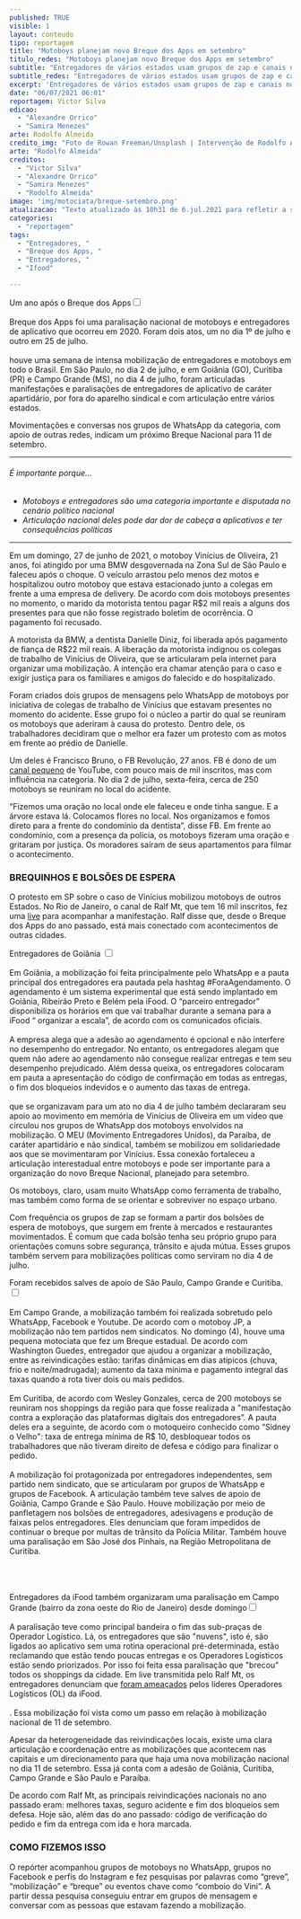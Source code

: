 ```yaml
---
published: TRUE
visible: 1
layout: conteudo
tipo: reportagem
title: "Motoboys planejam novo Breque dos Apps em setembro"
titulo_redes: "Motoboys planejam novo Breque dos Apps em setembro"
subtitle: "Entregadores de vários estados usam grupos de zap e canais no YouTube para articular nova paralisação nacional; mobilização pela morte de Vinícius Oliveira, motoqueiro de 21 anos, fortaleceu a articulação interestadual"
subtitle_redes: "Entregadores de vários estados usam grupos de zap e canais no YouTube para articular nova paralisação nacional; mobilização pela morte de Vinícius Oliveira, motoqueiro de 21 anos, fortaleceu a articulação interestadual"
excerpt: 'Entregadores de vários estados usam grupos de zap e canais no YouTube para articular nova paralisação nacional; mobilização pela morte de Vinícius Oliveira, motoqueiro de 21 anos, fortaleceu a articulação interestadual'
date: "06/07/2021 06:01"
reportagem: Victor Silva
edicao:
  - "Alexandre Orrico"
  - "Samira Menezes"
arte: Rodolfo Almeida
credito_img: "Foto de Rowan Freeman/Unsplash | Intervenção de Rodolfo Almeida"
arte: "Rodolfo Almeida"
creditos:
  - "Victor Silva"
  - "Alexandre Orrico"
  - "Samira Menezes"
  - "Rodolfo Almeida"
image: 'img/motociata/breque-setembro.png'
atualizacao: "Texto atualizado às 10h31 de 6.jul.2021 para refletir a seguinte correção: no penúltimo parágrafo do texto, substitui 'bloqueios sem acidente' por 'bloqueios sem defesa'."
categories:
  - "reportagem"
tags:
  - "Entregadores, "
  - "Breque dos Apps, "
  - "Entregadores, "
  - "Ifood"

---
```


Um ano após o Breque dos Apps<input type="checkbox" id="cb1" /><label for="cb1"><sup></sup></label><span><br><br>Breque dos Apps foi uma paralisação nacional de motoboys e entregadores de aplicativo que ocorreu em 2020. Foram dois atos, um no dia 1º de julho e outro em 25 de julho.<br><br></span> houve uma semana de intensa mobilização de entregadores e motoboys em todo o Brasil. Em São Paulo, no dia 2 de julho, e em Goiânia (GO), Curitiba (PR) e Campo Grande (MS), no dia 4 de julho, foram articuladas manifestações e paralisações de entregadores de aplicativo de caráter apartidário, por fora do aparelho sindical e com articulação entre vários estados.

Movimentações e conversas nos grupos de WhatsApp da categoria, com apoio de outras redes, indicam um próximo Breque Nacional para 11 de setembro.

---

###### É importante porque...

- *Motoboys e entregadores são uma categoria importante e disputada no cenário político nacional*
- *Articulação nacional deles pode dar dor de cabeça a aplicativos e ter consequências políticas*

---

Em um domingo, 27 de junho de 2021, o motoboy Vinícius de Oliveira, 21 anos, foi atingido por uma BMW desgovernada na Zona Sul de São Paulo e faleceu após o choque. O veículo arrastou pelo menos dez motos e hospitalizou outro motoboy que estava estacionado junto a colegas em frente a uma empresa de delivery. De acordo com dois motoboys presentes no momento, o marido da motorista tentou pagar R$2 mil reais a alguns dos presentes para que não fosse registrado boletim de ocorrência. O pagamento foi recusado.

A motorista da BMW, a dentista Danielle Diniz, foi liberada após pagamento de fiança de R$22 mil reais. A liberação da motorista  indignou os colegas de trabalho de Vinícius de Oliveira, que se articularam pela internet para organizar uma mobilização. A intenção era chamar atenção para o caso e exigir justiça para os familiares e amigos do falecido e do hospitalizado.

Foram criados dois grupos de mensagens pelo WhatsApp de motoboys por iniciativa de colegas de trabalho de Vinícius que estavam presentes no momento do acidente. Esse grupo foi o núcleo a partir do qual se reuniram os motoboys que aderiram à causa do protesto. Dentro dele, os trabalhadores decidiram que o melhor era fazer um protesto com as motos em frente ao prédio de Danielle.

Um deles é Francisco Bruno, o FB Revolução, 27 anos. FB é dono de um [canal pequeno](https://www.youtube.com/channel/UCQlfE3h_pU_wJ8xcFHcZvoA/videos) de YouTube, com pouco mais de mil inscritos, mas com influência na categoria. No dia 2 de julho, sexta-feira, cerca de 250 motoboys se reuniram no local do acidente.

“Fizemos uma oração no local onde ele faleceu e onde tinha sangue. E a árvore estava lá. Colocamos flores no local. Nos organizamos e fomos direto para a frente do condomínio da dentista”, disse FB. Em frente ao condomínio, com a presença da polícia, os motoboys fizeram uma oração e gritaram por justiça. Os moradores saíram de seus apartamentos para filmar o acontecimento.

### BREQUINHOS E BOLSÕES DE ESPERA

O protesto em SP sobre o caso de Vinícius mobilizou motoboys de outros Estados. No Rio de Janeiro, o canal de Ralf Mt, que tem 16 mil inscritos, fez uma [live](https://www.youtube.com/watch?v=XGFNp1hNBdY) para acompanhar a manifestação. Ralf disse que, desde o Breque dos Apps do ano passado, está mais conectado com acontecimentos de outras cidades.

Entregadores de Goiânia <input type="checkbox" id="cb2" /><label for="cb2"><sup></sup></label><span><br><br>Em Goiânia, a mobilização foi feita principalmente pelo WhatsApp e a pauta principal dos entregadores era pautada pela hashtag #ForaAgendamento. O agendamento é um sistema experimental que está sendo implantado em Goiânia, Ribeirão Preto e Belém pela iFood. O “parceiro entregador” disponibiliza os horários em que vai trabalhar durante a semana para a iFood “ organizar a escala”, de acordo com os comunicados oficiais.<br><br>
A empresa alega que a adesão ao agendamento é opcional e não interfere no desempenho do entregador. No entanto, os entregadores alegam que quem não adere ao agendamento não consegue realizar entregas e tem seu desempenho prejudicado. Além dessa queixa, os entregadores colocaram em pauta a apresentação do código de confirmação em todas as entregas, o fim dos bloqueios indevidos e o aumento das taxas de entrega.
<br><br></span> que se organizavam para um ato no dia 4 de julho também declararam seu apoio ao movimento em memória de Vinícius de Oliveira em um vídeo que circulou nos grupos de WhatsApp dos motoboys envolvidos na mobilização. O MEU (Movimento Entregadores Unidos), da Paraíba, de caráter apartidário e não sindical, também se mobilizou em solidariedade aos que se movimentaram por Vinícius. Essa conexão fortaleceu a articulação interestadual entre motoboys e pode ser importante para a organização do novo Breque Nacional, planejado para setembro.

Os motoboys, claro, usam muito WhatsApp como ferramenta de trabalho, mas também como forma de se orientar e sobreviver no espaço urbano.

Com frequência os grupos de zap se formam a partir dos bolsões de espera de motoboys, que surgem em frente à mercados e restaurantes movimentados. É comum que cada bolsão tenha seu próprio grupo para orientações comuns sobre segurança, trânsito e ajuda mútua. Esses grupos também servem para mobilizações políticas como serviram no dia 4 de julho.

Foram recebidos salves de apoio de São Paulo, Campo Grande e Curitiba.<input type="checkbox" id="cb3" /><label for="cb3"><sup></sup></label><span><br><br>Em Campo Grande, a mobilização também foi realizada sobretudo pelo WhatsApp, Facebook e Youtube. De acordo com o motoboy JP, a mobilização não tem partidos nem sindicatos. No domingo (4), houve uma pequena motociata que fez um Breque estadual. De acordo com Washington Guedes, entregador que ajudou a organizar a mobilização, entre as reivindicações estão: tarifas dinâmicas em dias atípicos (chuva, frio e noite/madrugada); aumento da taxa mínima e pagamento integral das taxas quando a rota tiver dois ou mais pedidos.<br><br>
Em Curitiba, de acordo com Wesley  Gonzales, cerca de 200 motoboys se reuniram nos shoppings da região para que fosse realizada a "manifestação contra a exploração das plataformas digitais dos entregadores”. A pauta deles era a seguinte, de acordo com o motoqueiro conhecido como “Sidney o Velho": taxa de entrega mínima de R$ 10, desbloquear todos os trabalhadores que não tiveram direito de defesa e código para finalizar o pedido.<br><br>
A mobilização foi protagonizada por entregadores independentes, sem partido nem sindicato, que se articularam por grupos de WhatsApp e grupos de Facebook. A articulação também teve salves de apoio de Goiânia, Campo Grande e São Paulo. Houve mobilização por meio de panfletagem nos bolsões de entregadores, adesivagens e produção de faixas pelos entregadores.
Eles denunciam que foram impedidos de continuar o breque por multas de trânsito da Polícia Militar. Também houve uma paralisação em São José dos Pinhais, na Região Metropolitana de Curitiba.<br><br>
<br><br></span>

Entregadores da iFood também organizaram uma paralisação em Campo Grande (bairro da zona oeste do Rio de Janeiro) desde domingo<input type="checkbox" id="cb3" /><label for="cb3"><sup></sup></label><span><br><br>A paralisação teve como principal bandeira o fim das sub-praças de Operador Logístico. Lá, os entregadores que são "nuvens", isto é, são ligados ao aplicativo sem uma rotina operacional pré-determinada, estão reclamando que estão tendo poucas entregas e os Operadores Logísticos estão sendo priorizados. Por isso foi feita essa paralisação que "brecou" todos os shoppings da cidade. Em live transmitida pelo Ralf Mt, os entregadores denunciam que <a href="https://www.youtube.com/watch?v=KjZQ4dIv3gA" target="_blank">foram ameaçados</a> pelos líderes Operadores Logísticos (OL) da iFood.
<br><br></span>. Essa mobilização foi vista como um passo em relação à mobilização nacional de 11 de setembro.

Apesar da heterogeneidade das reivindicações locais, existe uma clara articulação e coordenação entre as mobilizações que acontecem nas capitais e um direcionamento para que haja uma nova mobilização nacional no dia 11 de setembro. Essa já conta com a adesão de Goiânia, Curitiba, Campo Grande e São Paulo e Paraíba.

De acordo com Ralf Mt, as principais reivindicações nacionais no ano passado eram: melhores taxas, seguro acidente e fim dos bloqueios sem defesa. Hoje são, além das do ano passado: código de verificação do pedido e fim da entrega com ida e hora marcada.

### COMO FIZEMOS ISSO

O repórter acompanhou grupos de motoboys no WhatsApp, grupos no Facebook e perfis do Instagram e fez pesquisas por palavras como “greve”, “mobilização” e “breque” ou eventos chave como “comboio do Vini”. A partir dessa pesquisa conseguiu entrar em grupos de mensagem e conversar com as pessoas que estavam fazendo a mobilização.
